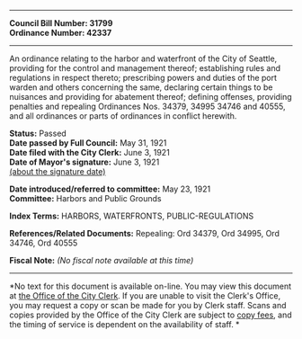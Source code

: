 * * * * *  
  
**Council Bill Number: [](#h0)[](#h2)31799**   
**Ordinance Number: 42337**  
  
* * * * *  
  
An ordinance relating to the harbor and waterfront of the City of Seattle, providing for the control and management thereof; establishing rules and regulations in respect thereto; prescribing powers and duties of the port warden and others concerning the same, declaring certain things to be nuisances and providing for abatement thereof; defining offenses, providing penalties and repealing Ordinances Nos. 34379, 34995 34746 and 40555, and all ordinances or parts of ordinances in conflict herewith.  
  
**Status:** Passed   
**Date passed by Full Council:** May 31, 1921   
**Date filed with the City Clerk:** June 3, 1921   
**Date of Mayor's signature:** June 3, 1921   
[(about the signature date)](/~public/approvaldate.htm)   
  
  
**Date introduced/referred to committee:** May 23, 1921   
**Committee:** Harbors and Public Grounds   
  
**Index Terms:** HARBORS, WATERFRONTS, PUBLIC-REGULATIONS  
  
**References/Related Documents:** Repealing: Ord 34379, Ord 34995, Ord 34746, Ord 40555  
  
**Fiscal Note:** *(No fiscal note available at this time)*  
  
* * * * *  
  
*No text for this document is available on-line. You may view this document at [the Office of the City Clerk](http://www.seattle.gov/leg/clerk/contactUs.htm). If you are unable to visit the Clerk's Office, you may request a copy or scan be made for you by Clerk staff. Scans and copies provided by the Office of the City Clerk are subject to [copy fees](http://clerk.seattle.gov/~public/clerkfees.htm), and the timing of service is dependent on the availability of staff. *  
  
  
